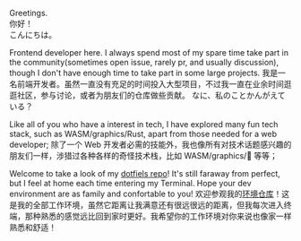 Greetings.  
你好！  
こんにちは。

Frontend developer here. I always spend most of my spare time take part in the community(sometimes open issue, rarely pr, and usually discussion), though I don't have enough time to take part in some large projects. 
我是一名前端开发者。虽然一直没有充足的时间投入大型项目，不过我一直在业余时间逛逛社区，参与讨论，或者为朋友们的仓库做些贡献。
なに、私のことかんがえている？

Like all of you who have a interest in tech, I have explored many fun tech stack, such as WASM/graphics/Rust, apart from those needed for a web developer;
除了一个 Web 开发者必需的技能外，我也像所有对技术话题感兴趣的朋友们一样，涉猎过各种各样的奇怪技术栈，比如 WASM/graphics/🦀 等等；

Welcome to take a look of my [dotfiels repo](https://github.com/OrkWard/dotfiles)! It's still faraway from perfect, but I feel at home each time entering my Terminal. Hope your dev environment are as family and confortable to you!
欢迎参观我的[环境仓库](https://github.com/OrkWard/dotfiles)！这是我的全部工作环境，虽然它距离让我满意还有很远很远的距离，但我每次进入终端，那种熟悉的感觉远比回到家时更好。我希望你的工作环境对你来说也像家一样熟悉和舒适！
